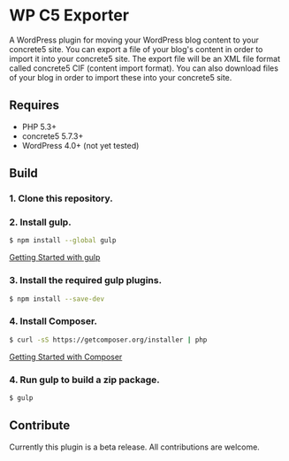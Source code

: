 # WP C5 Exporter

A WordPress plugin for moving your WordPress blog content to your concrete5 site. You can export a file of your blog's content in order to import it into your concrete5 site. The export file will be an XML file format called concrete5 CIF (content import format). You can also download files of your blog in order to import these into your concrete5 site.

## Requires

* PHP 5.3+
* concrete5 5.7.3+
* WordPress 4.0+ (not yet tested)

## Build

### 1. Clone this repository.

### 2. Install gulp.

```sh
$ npm install --global gulp
```

[Getting Started with gulp](https://github.com/gulpjs/gulp/blob/master/docs/getting-started.md)

### 3. Install the required gulp plugins.

```sh
$ npm install --save-dev
```

### 4. Install Composer.

```sh
$ curl -sS https://getcomposer.org/installer | php
```

[Getting Started with Composer](https://getcomposer.org/doc/00-intro.md)

### 4. Run gulp to build a zip package.

```sh
$ gulp
```

## Contribute

Currently this plugin is a beta release. All contributions are welcome.
